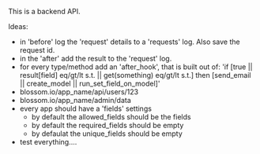 This is a backend API.

Ideas:
- in 'before' log the 'request' details to a 'requests' log. Also save the request id.
- in the 'after' add the result to the 'request' log.
- for every type/method add an 'after_hook', that is built out of: 'if [true || result[field] eq/gt/lt s.t. || get(something) eq/gt/lt s.t.] then [send_email || create_model || run_set_field_on_model]'
- blossom.io/app_name/api/users/123
- blossom.io/app_name/admin/data
- every app should have a 'fields' settings
  - by default the allowed_fields should be the fields 
  - by default the required_fields should be empty
  - by defaulat the unique_fields should be empty
- test everything....